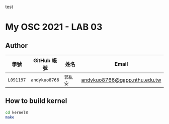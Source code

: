test
# My OSC 2021 - LAB 03


## Author

| 學號 | GitHub 帳號 | 姓名 | Email |
| --- | ----------- | --- | --- |
|`L091197`| `andykuo8766` | `郭紘安` | andykuo8766@gapp.nthu.edu.tw |

## How to build kernel
```bash
cd kernel8
make
```
